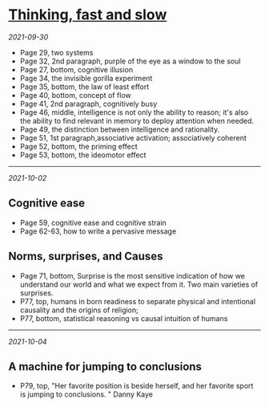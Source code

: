 # [Thinking, fast and slow](https://github.com/askming/Personal-reading/issues/3)

_2021-09-30_

- Page 29, two systems
- Page 32, 2nd paragraph, purple of the eye as a window to the soul
- Page 27, bottom, cognitive illusion
- Page 34, the invisible gorilla experiment
- Page 35, bottom, the law of least effort
- Page 40, bottom, concept of flow
- Page 41, 2nd paragraph, cognitively busy
- Page 46, middle, intelligence is not only the ability to reason; it's also the ability to find relevant in memory to deploy attention when needed. 
-  Page 49, the distinction between intelligence and rationality. 
- Page 51, 1st paragraph,associative activation; associatively coherent
- Page 52, bottom, the priming effect
- Page 53, bottom, the ideomotor effect

---

*2021-10-02*

## Cognitive ease

- Page 59, cognitive ease and cognitive strain
- Page 62-63, how to write a pervasive message

## Norms, surprises, and Causes
- Page 71, bottom, Surprise is the most sensitive indication of how we understand our world and what we expect from it. Two main varieties of surprises. 
- P77, top, humans in born readiness to separate physical and intentional causality and the origins of religion; 
- P77, bottom, statistical reasoning vs causal intuition of humans

---

*2021-10-04*

## A machine for jumping to conclusions

- P79, top, "Her favorite position is beside herself, and her favorite sport is jumping to conclusions. " Danny Kaye